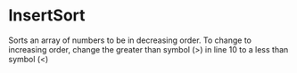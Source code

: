 # InsertSort

Sorts an array of numbers to be in decreasing order.
To change to increasing order, change the greater than symbol (>) in
line 10 to a less than symbol (<)
